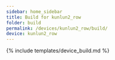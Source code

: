 ```yaml
---
sidebar: home_sidebar
title: Build for kunlun2_row
folder: build
permalink: /devices/kunlun2_row/build/
device: kunlun2_row
---
```

{% include templates/device_build.md %}
